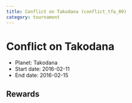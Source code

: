 ```yaml
---
title: Conflict on Takodana (conflict_tfa_09)
category: tournament
---
```

# Conflict on Takodana

  * Planet: Takodana
  * Start date: 2016-02-11
  * End date: 2016-02-15

## Rewards

